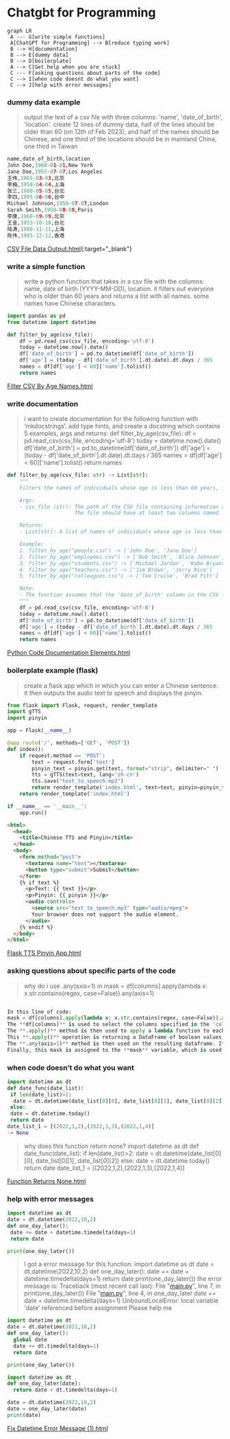 # Chatgbt for Programming

```mermaid
graph LR
 A --- G[write simple functions]   
 A[ChatGPT for Programming] --> B[reduce typing work] 
 B --> H[documentation]
 B --> E[dummy data]
 B --> D[boilerplate]
 A --> C[Get help when you are stuck]
 C --- F[asking questions about parts of the code]
 C --> I[when code doesnt do what you want]
 C --> J[help with error messages]

```

### dummy data example

> output the text of a csv file with three columns: 'name', 'date_of_birth', 'location'. create 12 lines of dummy data, half of the lines should be older than 60 (on 12th of Feb 2023), and half of the names should be Chinese, and one third of the locations should be in mainland China, one third in Taiwan
> 

```python
name,date_of_birth,location
John Doe,1960-01-01,New York
Jane Doe,1955-07-07,Los Angeles
王伟,1965-03-03,北京
李梅,1950-04-04,上海
张三,1980-05-05,台北
李四,1985-06-06,台中
Michael Johnson,1950-07-07,London
Sarah Smith,1958-08-08,Paris
李康,1960-09-09,北京
王金,1953-10-10,台北
陆涛,1980-11-11,上海
陈伟,1985-12-12,香港
```

[CSV File Data Output.html](https://htmlpreview.github.io/?https://github.com/k4th4/chatgpt_for_programming/blob/main/CSV_File_Data_Output.html){:target="_blank"}

### write a simple function

> write a python function that takes in a csv file with the columns: name, date of birth (YYYY-MM-DD), location. it filters out everyone who is older than 60 years and returns a list with all names. some names have Chinese characters.
> 

```python
import pandas as pd
from datetime import datetime

def filter_by_age(csv_file):
    df = pd.read_csv(csv_file, encoding='utf-8')
    today = datetime.now().date()
    df['date_of_birth'] = pd.to_datetime(df['date_of_birth'])
    df['age'] = (today - df['date_of_birth'].dt.date).dt.days / 365
    names = df[df['age'] < 60]['name'].tolist()
    return names
```

[Filter CSV By Age Names.html](Chatgbt%20for%20Programming%20dd116c5c556a4d848c17241a855eb015/Filter_CSV_By_Age_Names.html)

### write documentation

> i want to create documentation for the following function with ‘mkdocstrings’. add type hints, and create a docstring which contains 5 examples, args and returns:
def filter_by_age(csv_file):
 df = pd.read_csv(csv_file, encoding='utf-8')
 today = datetime.now().date()
 df['date_of_birth'] = pd.to_datetime(df['date_of_birth'])
 df['age'] = (today - df['date_of_birth'].dt.date).dt.days / 365
 names = df[df['age'] < 60]['name'].tolist()
 return names
> 

```python
def filter_by_age(csv_file: str) -> List[str]:
    """
    Filters the names of individuals whose age is less than 60 years, from a CSV file.

    Args:
    - csv_file (str): The path of the CSV file containing information about individuals.
                      The file should have at least two columns named 'name' and 'date_of_birth'.

    Returns:
    - List[str]: A list of names of individuals whose age is less than 60 years.

    Example:
    1. filter_by_age("people.csv") -> ['John Doe', 'Jane Doe']
    2. filter_by_age("employees.csv") -> ['Bob Smith', 'Alice Johnson']
    3. filter_by_age("students.csv") -> ['Michael Jordan', 'Kobe Bryant']
    4. filter_by_age("teachers.csv") -> ['Jim Brown', 'Jerry Rice']
    5. filter_by_age("colleagues.csv") -> ['Tom Cruise', 'Brad Pitt']

    Note:
    - The function assumes that the 'date_of_birth' column in the CSV file is in a valid datetime format.
    """
    df = pd.read_csv(csv_file, encoding='utf-8')
    today = datetime.now().date()
    df['date_of_birth'] = pd.to_datetime(df['date_of_birth'])
    df['age'] = (today - df['date_of_birth'].dt.date).dt.days / 365
    names = df[df['age'] < 60]['name'].tolist()
    return names
```

[Python Code Documentation Elements.html](Chatgbt%20for%20Programming%20dd116c5c556a4d848c17241a855eb015/Python_Code_Documentation_Elements.html)

### boilerplate example (flask)

> create a flask app which in which you can enter a Chinese sentence. it then outputs the audio text to speech and displays the pinyin.
> 

```python
from flask import Flask, request, render_template
import gTTS
import pinyin

app = Flask(__name__)

@app.route('/', methods=['GET', 'POST'])
def index():
    if request.method == 'POST':
        text = request.form['text']
        pinyin_text = pinyin.get(text, format="strip", delimiter=" ")
        tts = gTTS(text=text, lang='zh-cn')
        tts.save("text_to_speech.mp3")
        return render_template('index.html', text=text, pinyin=pinyin_text)
    return render_template('index.html')

if __name__ == '__main__':
    app.run()
```

```html
<html>
  <head>
    <title>Chinese TTS and Pinyin</title>
  </head>
  <body>
    <form method="post">
      <textarea name="text"></textarea>
      <button type="submit">Submit</button>
    </form>
    {% if text %}
      <p>Text: {{ text }}</p>
      <p>Pinyin: {{ pinyin }}</p>
      <audio controls>
        <source src="text_to_speech.mp3" type="audio/mpeg">
        Your browser does not support the audio element.
      </audio>
    {% endif %}
  </body>
</html>
```

[Flask TTS Pinyin App.html](Chatgbt%20for%20Programming%20dd116c5c556a4d848c17241a855eb015/Flask_TTS_Pinyin_App.html)

### asking questions about specific parts of the code

> why do i use .any(axis=1) in  mask = df[columns].apply(lambda x: x.str.contains(regex, case=False)).any(axis=1)
> 

```python

In this line of code:
mask = df[columns].apply(lambda x: x.str.contains(regex, case=False)).any(axis=1)
The **df[columns]** is used to select the columns specified in the 'columns' list from the Dataframe df.
The **.apply()** method is then used to apply a lambda function to each column of the selected dataframe, this lambda function takes a column as input and returns a boolean Series indicating whether the regex was found in each element of the column using the **.str.contains(regex, case=False)** method.
This **.apply()** operation is returning a DataFrame of boolean values, with each column representing one of the selected columns and each element of the column representing whether the regex match was found for the corresponding element of that column.
The **.any(axis=1)** method is then used on the resulting dataframe. It checks whether any of the elements in each row of the Dataframe is **True**, by default it checks along the column axis i.e axis=0, but in this case, we are checking along the row axis i.e axis=1. It is used to check whether the regex match was found in any of the selected columns for a given row. The resulting boolean mask is a 1D array of size equal to the number of rows in the original dataframe. Each element of this mask array is **True** if there is at least one **True** value in the corresponding row of the DataFrame returned by the apply() method.
Finally, this mask is assigned to the **mask** variable, which is used later on as a filter to select only the rows that do not match the regular expression from the original dataframe.
```

### when code doesn’t do what you want

```python
import datetime as dt
def date_func(date_list):
 if len(date_list)>2:
  date = dt.datetime(date_list[0][0], date_list[0][1], date_list[0][2])
 else:
 date = dt.datetime.today()
 return date
date_list_1 = [(2022,1,2),(2022,1,3),(2022,1,4)]
-> None
```

> why does this function return none?
import datetime as dt
def date_func(date_list):
 if len(date_list)>2:
  date = dt.datetime(date_list[0][0], date_list[0][1], date_list[0][2])
 else:
 date = dt.datetime.today()
 return date
date_list_1 = [(2022,1,2),(2022,1,3),(2022,1,4)]
> 

[Function Returns None.html](Chatgbt%20for%20Programming%20dd116c5c556a4d848c17241a855eb015/Function_Returns_None.html)

### help with error messages

```python
import datetime as dt
date = dt.datetime(2022,10,2)
def one_day_later():
 date += date + datetime.timedelta(days=1)
 return date

print(one_day_later())
```

> I got a error message for this function:
import datetime as dt
date = dt.datetime(2022,10,2)
def one_day_later():
 date += date + datetime.timedelta(days=1)
 return date
print(one_day_later())
the error message is:
Traceback (most recent call last):
File "[main.py](http://main.py/)", line 7, in <module>
print(one_day_later())
File "[main.py](http://main.py/)", line 4, in one_day_later
date += date + datetime.timedelta(days=1)
UnboundLocalError: local variable 'date' referenced before assignment
Please help me
> 

```python
import datetime as dt
date = dt.datetime(2022,10,2)
def one_day_later():
  global date
  date += dt.timedelta(days=1)
  return date

print(one_day_later())
```

```python
import datetime as dt
def one_day_later(date):
  return date + dt.timedelta(days=1)

date = dt.datetime(2022,10,2)
date = one_day_later(date)
print(date)
```

[Fix Datetime Error Message (1).html](Chatgbt%20for%20Programming%20dd116c5c556a4d848c17241a855eb015/Fix_Datetime_Error_Message_(1).html)
